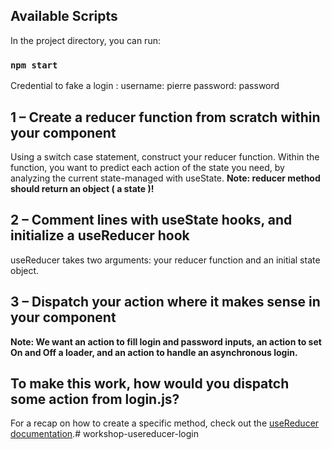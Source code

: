 ## Available Scripts

In the project directory, you can run:

### `npm start`

Credential to fake a login :
username: pierre
password: password

## 1 – Create a reducer function from scratch within your component

Using a switch case statement, construct your reducer function. Within the function, you want to predict each action of the state you need, by analyzing the current state-managed with useState.
**Note: reducer method should return an object ( a state )!**

## 2 – Comment lines with useState hooks, and initialize a useReducer hook

useReducer takes two arguments: your reducer function and an initial state object.

## 3 – Dispatch your action where it makes sense in your component

**Note: We want an action to fill login and password inputs, an action to set On and Off a loader, and an action to handle an asynchronous login.**

## To make this work, how would you dispatch some action from login.js?

For a recap on how to create a specific method, check out the [useReducer documentation](https://reactjs.org/docs/hooks-reference.html#usereducer).# workshop-usereducer-login
